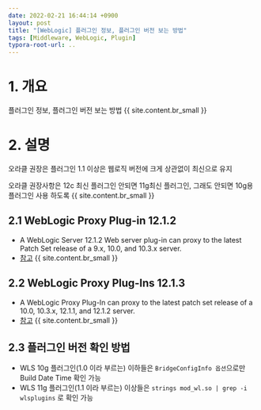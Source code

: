 ```yaml
---
date: 2022-02-21 16:44:14 +0900
layout: post
title: "[WebLogic] 플러그인 정보, 플러그인 버전 보는 방법"
tags: [Middleware, WebLogic, Plugin]
typora-root-url: ..
---
```


# 1. 개요

플러그인 정보, 플러그인 버전 보는 방법
{{ site.content.br_small }}
# 2. 설명

오라클 권장은 플러그인 1.1 이상은 웹로직 버전에 크게 상관없이 최신으로 유지

오라클 권장사항은 12c 최신 플러그인 안되면 11g최신 플러그인, 그래도 안되면 10g용 플러그인 사용 하도록
{{ site.content.br_small }}
## 2.1 WebLogic Proxy Plug-in 12.1.2

* A WebLogic Server 12.1.2 Web server plug-in can proxy to the latest Patch Set release of a 9.x, 10.0, and 10.3.x server.
* [참고](http://www.oracle.com/technetwork/middleware/webtier/downloads/index.html)
{{ site.content.br_small }}
## 2.2 WebLogic Proxy Plug-Ins 12.1.3

* A WebLogic Proxy Plug-In can proxy to the latest patch set release of a 10.0, 10.3.x, 12.1.1, and 12.1.2 server.
* [참고](http://www.oracle.com/technetwork/middleware/webtier/downloads/index.html)
{{ site.content.br_small }}
## 2.3 플러그인 버전 확인 방법

* WLS 10g 플러그인(1.0 이라 부르는) 이하들은 `BridgeConfigInfo 옵션`으로만 Build Date Time 확인 가능
* WLS 11g 플러그인(1.1 이라 부르는) 이상들은 `strings mod_wl.so | grep -i wlsplugins` 로 확인 가능
